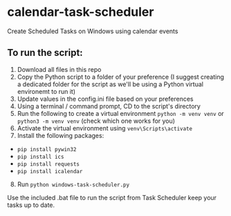 # calendar-task-scheduler
Create Scheduled Tasks on Windows using calendar events

## To run the script:
1. Download all files in this repo
2. Copy the Python script to a folder of your preference (I suggest creating a dedicated folder for the script as we'll be using a Python virtual environemt to run it)
3. Update values in the config.ini file based on your preferences
4. Using a terminal / command prompt, CD to the script's directory
5. Run the following to create a virtual environment `python -m venv venv` or `python3 -m venv venv` (check which one works for you)
6. Activate the virtual environment using `venv\Scripts\activate`
7. Install the following packages:
 - `pip install pywin32`
 - `pip install ics`
 - `pip install requests`
 - `pip install icalendar`
8. Run `python windows-task-scheduler.py`

Use the included .bat file to run the script from Task Scheduler keep your tasks up to date.
